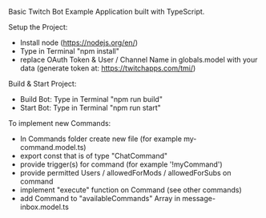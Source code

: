 ﻿Basic Twitch Bot Example Application built with TypeScript.

Setup the Project:
- Install node (https://nodejs.org/en/)
- Type in Terminal "npm install"
- replace OAuth Token & User / Channel Name in globals.model with your data (generate token at: https://twitchapps.com/tmi/)

Build & Start Project:
- Build Bot: Type in Terminal "npm run build"
- Start Bot: Type in Terminal "npm run start"

To implement new Commands:
- In Commands folder create new file (for example my-command.model.ts)
- export const that is of type "ChatCommand"
- provide trigger(s) for command (for example '!myCommand')
- provide permitted Users / allowedForMods / allowedForSubs on command
- implement "execute" function on Command (see other commands)
- add Command to "availableCommands" Array in message-inbox.model.ts